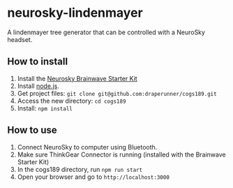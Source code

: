 # neurosky-lindenmayer

A lindenmayer tree generator that can be controlled with a NeuroSky headset.

## How to install

1. Install the [Neurosky Brainwave Starter Kit](http://developer.neurosky.com/docs/doku.php?id=mindwavemobile)
2. Install [node.js](https://nodejs.org/en/download/).
3. Get project files: `git clone git@github.com:draperunner/cogs189.git`
4. Access the new directory: `cd cogs189`
5. Install: `npm install`


## How to use
1. Connect NeuroSky to computer using Bluetooth.
2. Make sure ThinkGear Connector is running (installed with the Brainwave Starter Kit)
3. In the cogs189 directory, run `npm run start`
4. Open your browser and go to `http://localhost:3000`
